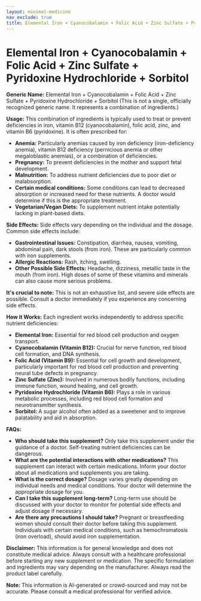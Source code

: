 ```yaml
---
layout: minimal-medicine
nav_exclude: true
title: Elemental Iron + Cyanocobalamin + Folic Acid + Zinc Sulfate + Pyridoxine Hydrochloride + Sorbitol
---
```


# Elemental Iron + Cyanocobalamin + Folic Acid + Zinc Sulfate + Pyridoxine Hydrochloride + Sorbitol

**Generic Name:** Elemental Iron + Cyanocobalamin + Folic Acid + Zinc Sulfate + Pyridoxine Hydrochloride + Sorbitol (This is not a single, officially recognized generic name.  It represents a combination of ingredients.)

**Usage:** This combination of ingredients is typically used to treat or prevent deficiencies in iron, vitamin B12 (cyanocobalamin), folic acid, zinc, and vitamin B6 (pyridoxine).  It is often prescribed for:

* **Anemia:** Particularly anemias caused by iron deficiency (iron-deficiency anemia), vitamin B12 deficiency (pernicious anemia or other megaloblastic anemias), or a combination of deficiencies.
* **Pregnancy:** To prevent deficiencies in the mother and support fetal development.
* **Malnutrition:**  To address nutrient deficiencies due to poor diet or malabsorption.
* **Certain medical conditions:**  Some conditions can lead to decreased absorption or increased need for these nutrients.  A doctor would determine if this is the appropriate treatment.
* **Vegetarian/Vegan Diets:** To supplement nutrient intake potentially lacking in plant-based diets.


**Side Effects:** Side effects vary depending on the individual and the dosage.  Common side effects include:

* **Gastrointestinal Issues:**  Constipation, diarrhea, nausea, vomiting, abdominal pain, dark stools (from iron).  These are particularly common with iron supplements.
* **Allergic Reactions:**  Rash, itching, swelling.
* **Other Possible Side Effects:**  Headache, dizziness, metallic taste in the mouth (from iron).  High doses of some of these vitamins and minerals can also cause more serious problems.

**It's crucial to note:**  This is not an exhaustive list, and severe side effects are possible. Consult a doctor immediately if you experience any concerning side effects.


**How it Works:**  Each ingredient works independently to address specific nutrient deficiencies:

* **Elemental Iron:**  Essential for red blood cell production and oxygen transport.
* **Cyanocobalamin (Vitamin B12):**  Crucial for nerve function, red blood cell formation, and DNA synthesis.
* **Folic Acid (Vitamin B9):**  Essential for cell growth and development, particularly important for red blood cell production and preventing neural tube defects in pregnancy.
* **Zinc Sulfate (Zinc):** Involved in numerous bodily functions, including immune function, wound healing, and cell growth.
* **Pyridoxine Hydrochloride (Vitamin B6):**  Plays a role in various metabolic processes, including red blood cell formation and neurotransmitter synthesis.
* **Sorbitol:** A sugar alcohol often added as a sweetener and to improve palatability and aid in absorption.


**FAQs:**

* **Who should take this supplement?**  Only take this supplement under the guidance of a doctor. Self-treating nutrient deficiencies can be dangerous.
* **What are the potential interactions with other medications?**  This supplement can interact with certain medications.  Inform your doctor about all medications and supplements you are taking.
* **What is the correct dosage?**  Dosage varies greatly depending on individual needs and medical conditions.  Your doctor will determine the appropriate dosage for you.
* **Can I take this supplement long-term?** Long-term use should be discussed with your doctor to monitor for potential side effects and adjust dosage if necessary.
* **Are there any precautions I should take?**  Pregnant or breastfeeding women should consult their doctor before taking this supplement.  Individuals with certain medical conditions, such as hemochromatosis (iron overload), should avoid iron supplementation.


**Disclaimer:** This information is for general knowledge and does not constitute medical advice. Always consult with a healthcare professional before starting any new supplement or medication.  The specific formulation and ingredients may vary depending on the manufacturer.  Always read the product label carefully.


**Note:** This information is AI-generated or crowd-sourced and may not be accurate. Please consult a medical professional for verified advice.